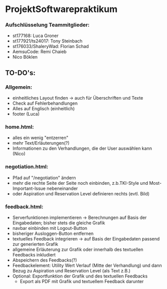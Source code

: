 # ProjektSoftwarepraktikum

### Aufschlüsselung Teammitglieder:
- st177168: Luca Groner
- st177921/ts24017: Tony Steinbach
- st176033/ShaleryWad: Florian Schad
- AemsuCode: Remi Chaieb
- Nico Böklen

## TO-DO's:

### Allgemein:
- einheitliches Layout finden -> auch für Überschriften und Texte
- Check auf Fehlerbehandlungen
- Alles auf Englisch (einheitlich)
- footer (Luca)

### home.html:
- alles ein wenig "entzerren"
- mehr Text/Erläuterungen(?)
- Informationen zu den Verhandlungen, die der User auswählen kann (Nico)

### negotiation.html:
- Pfad auf "/negotiation" ändern
- mehr die rechte Seite der Seite noch einbinden, z.b.TKI-Style und Most-Important-Issue nebeneinander
- oder Aspiration und Reservation Level definieren rechts (evtl. Bild)

### feedback.html:
- Serverfunktionen implementieren -> Berechnungen auf Basis der Eingabedaten; bisher stets die gleiche Grafik
- navbar einbinden mit Logout-Button
- bisheriger Ausloggen-Button entfernen
- textuelles Feedback integrieren -> auf Basis der Eingabedaten passend zur generierten Grafik
- allgemeine Erläuterung zur Grafik oder innerhalb des textuellen Feedbacks inkludiert
- Abspeichern des Feedbacks(?)
- Feedbackelement: Utility Wert Verlauf (Mitte der Verhandlung) und dann Bezug zu Aspiration und Reservation Level (als Text z.B.)
- Optional: Exportfunktion der Grafik und des textuellen Feedbacks
    + Export als PDF mit Grafik und textuellem Feedback darunter
